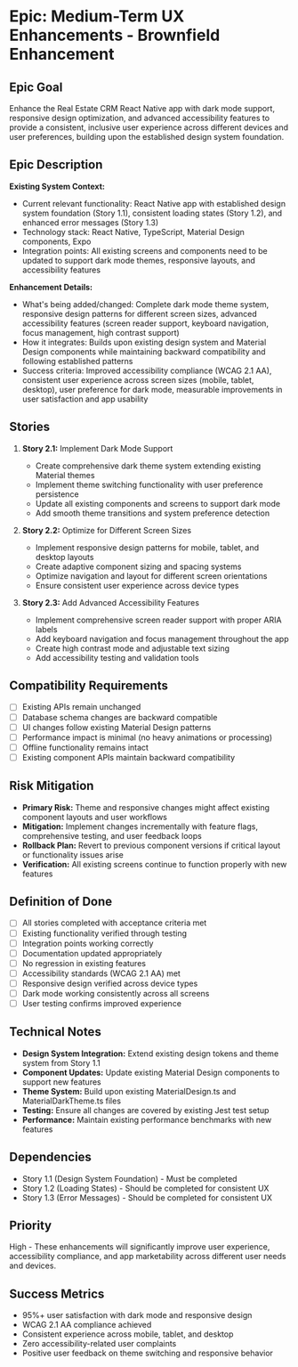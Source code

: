 # Epic: Medium-Term UX Enhancements - Brownfield Enhancement

## Epic Goal

Enhance the Real Estate CRM React Native app with dark mode support, responsive design optimization, and advanced accessibility features to provide a consistent, inclusive user experience across different devices and user preferences, building upon the established design system foundation.

## Epic Description

**Existing System Context:**

- Current relevant functionality: React Native app with established design system foundation (Story 1.1), consistent loading states (Story 1.2), and enhanced error messages (Story 1.3)
- Technology stack: React Native, TypeScript, Material Design components, Expo
- Integration points: All existing screens and components need to be updated to support dark mode themes, responsive layouts, and accessibility features

**Enhancement Details:**

- What's being added/changed: Complete dark mode theme system, responsive design patterns for different screen sizes, advanced accessibility features (screen reader support, keyboard navigation, focus management, high contrast support)
- How it integrates: Builds upon existing design system and Material Design components while maintaining backward compatibility and following established patterns
- Success criteria: Improved accessibility compliance (WCAG 2.1 AA), consistent user experience across screen sizes (mobile, tablet, desktop), user preference for dark mode, measurable improvements in user satisfaction and app usability

## Stories

1. **Story 2.1:** Implement Dark Mode Support
   - Create comprehensive dark theme system extending existing Material themes
   - Implement theme switching functionality with user preference persistence
   - Update all existing components and screens to support dark mode
   - Add smooth theme transitions and system preference detection

2. **Story 2.2:** Optimize for Different Screen Sizes
   - Implement responsive design patterns for mobile, tablet, and desktop layouts
   - Create adaptive component sizing and spacing systems
   - Optimize navigation and layout for different screen orientations
   - Ensure consistent user experience across device types

3. **Story 2.3:** Add Advanced Accessibility Features
   - Implement comprehensive screen reader support with proper ARIA labels
   - Add keyboard navigation and focus management throughout the app
   - Create high contrast mode and adjustable text sizing
   - Add accessibility testing and validation tools

## Compatibility Requirements

- [ ] Existing APIs remain unchanged
- [ ] Database schema changes are backward compatible
- [ ] UI changes follow existing Material Design patterns
- [ ] Performance impact is minimal (no heavy animations or processing)
- [ ] Offline functionality remains intact
- [ ] Existing component APIs maintain backward compatibility

## Risk Mitigation

- **Primary Risk:** Theme and responsive changes might affect existing component layouts and user workflows
- **Mitigation:** Implement changes incrementally with feature flags, comprehensive testing, and user feedback loops
- **Rollback Plan:** Revert to previous component versions if critical layout or functionality issues arise
- **Verification:** All existing screens continue to function properly with new features

## Definition of Done

- [ ] All stories completed with acceptance criteria met
- [ ] Existing functionality verified through testing
- [ ] Integration points working correctly
- [ ] Documentation updated appropriately
- [ ] No regression in existing features
- [ ] Accessibility standards (WCAG 2.1 AA) met
- [ ] Responsive design verified across device types
- [ ] Dark mode working consistently across all screens
- [ ] User testing confirms improved experience

## Technical Notes

- **Design System Integration:** Extend existing design tokens and theme system from Story 1.1
- **Component Updates:** Update existing Material Design components to support new features
- **Theme System:** Build upon existing MaterialDesign.ts and MaterialDarkTheme.ts files
- **Testing:** Ensure all changes are covered by existing Jest test setup
- **Performance:** Maintain existing performance benchmarks with new features

## Dependencies

- Story 1.1 (Design System Foundation) - Must be completed
- Story 1.2 (Loading States) - Should be completed for consistent UX
- Story 1.3 (Error Messages) - Should be completed for consistent UX

## Priority

High - These enhancements will significantly improve user experience, accessibility compliance, and app marketability across different user needs and devices.

## Success Metrics

- 95%+ user satisfaction with dark mode and responsive design
- WCAG 2.1 AA compliance achieved
- Consistent experience across mobile, tablet, and desktop
- Zero accessibility-related user complaints
- Positive user feedback on theme switching and responsive behavior
